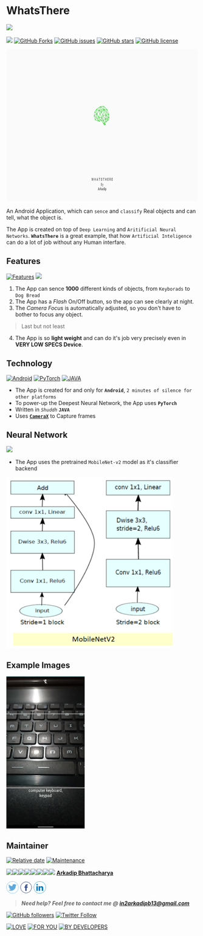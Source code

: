 # WhatsThere

[![](https://img.shields.io/badge/Download-Here-blue?style=for-the-badge&logo=vue.js&logoColor=white)](https://github.com/darkmatter18/WhatsThere/releases/latest/download/WhatsThere.apk)

![](https://github.com/darkmatter18/WhatsThere/workflows/Android%20CI/badge.svg)
[![GitHub Forks](https://img.shields.io/github/forks/darkmatter18/WhatsThere?style=flat-square)](https://github.com/darkmatter18/WhatsThere/network/members)
[![GitHub issues](https://img.shields.io/github/issues/darkmatter18/WhatsThere?style=flat-square)](https://github.com/darkmatter18/WhatsThere/issues)
[![GitHub stars](https://img.shields.io/github/stars/darkmatter18/WhatsThere?color=important&style=flat-square)](https://github.com/darkmatter18/WhatsThere/stargazers)
[![GitHub license](https://img.shields.io/github/license/darkmatter18/WhatsThere?style=flat-square)](https://github.com/darkmatter18/WhatsThere/blob/master/LICENSE)

<img src="./images/logobig.png" alt="App Splash Screen" height="400"/>

An Android Application, which can `sence` and `classify` Real objects and can tell, what the object is.

The App is created on top of `Deep Learning` and `Aritificial Neural Networks`.
**`WhatsThere`** is a great example, that how `Artificial Inteligence` can do a lot of job without any Human interfare.

## Features

[![Features](https://forthebadge.com/images/badges/for-you.svg)]()
[![](https://forthebadge.com/images/badges/its-not-a-lie-if-you-believe-it.svg)]()

1. The App can sence **1000** different kinds of objects, from `Keyborads` to `Dog Bread`
2. The App has a *Flash* On/Off button, so the app can see clearly at night.
3. The *Camera Focus* is automatically adjusted, so you don't have to bother to focus any object.

> Last but not least

4. The App is so **light weight** and can do it's job very precisely even in **VERY LOW SPECS Device**.

## Technology

[![Android](https://forthebadge.com/images/badges/built-for-android.svg)]()
[![PyTorch](https://img.shields.io/badge/Powered%20By-PyTorch-orange?style=for-the-badge&logo=pytorch)]()
[![JAVA](https://forthebadge.com/images/badges/made-with-java.svg)]()

- The App is created for and only for **`Android`**, `2 minutes of silence for other platforms`
- To power-up the Deepest Neural Network, the App uses **`PyTorch`**
- Written in *`Shuddh`* **`JAVA`**
- Uses [**`CameraX`**](https://developer.android.com/training/camerax) to Capture frames

## Neural Network

[![](https://img.shields.io/badge/Deep-Learning-brightgreen?style=for-the-badge&logo=pytorch)]()

- The App uses the pretrained `MobileNet-v2` model as it's classifier backend

<img src="./images/mobile_netV2.png" alt="Model Artitecture" height="450"/>

## Example Images

<img src="./images/app_example_1.png" alt="App Example 1" height="400"/>

## Maintainer

[![Relative date](https://img.shields.io/date/1590132490?color=important&label=started&logo=github&style=flat-square)](https://github.com/darkmatter18/) [![Maintenance](https://img.shields.io/maintenance/yes/2020?color=green&logo=github&style=flat-square)](https://github.com/darkmatter18/)

[![](https://sourcerer.io/fame/darkmatter18/darkmatter18/WhatsThere/images/0)](https://sourcerer.io/fame/darkmatter18/darkmatter18/WhatsThere/links/0)[![](https://sourcerer.io/fame/darkmatter18/darkmatter18/WhatsThere/images/1)](https://sourcerer.io/fame/darkmatter18/darkmatter18/WhatsThere/links/1)[![](https://sourcerer.io/fame/darkmatter18/darkmatter18/WhatsThere/images/2)](https://sourcerer.io/fame/darkmatter18/darkmatter18/WhatsThere/links/2)[![](https://sourcerer.io/fame/darkmatter18/darkmatter18/WhatsThere/images/3)](https://sourcerer.io/fame/darkmatter18/darkmatter18/WhatsThere/links/3)[![](https://sourcerer.io/fame/darkmatter18/darkmatter18/WhatsThere/images/4)](https://sourcerer.io/fame/darkmatter18/darkmatter18/WhatsThere/links/4)[![](https://sourcerer.io/fame/darkmatter18/darkmatter18/WhatsThere/images/5)](https://sourcerer.io/fame/darkmatter18/darkmatter18/WhatsThere/links/5)[![](https://sourcerer.io/fame/darkmatter18/darkmatter18/WhatsThere/images/6)](https://sourcerer.io/fame/darkmatter18/darkmatter18/WhatsThere/links/6)[![](https://sourcerer.io/fame/darkmatter18/darkmatter18/WhatsThere/images/7)](https://sourcerer.io/fame/darkmatter18/darkmatter18/WhatsThere/links/7)
**[Arkadip Bhattacharya](https://www.linkedin.com/in/arkadip/)**

<a href="https://twitter.com/Arkadipb21"><img src="images/twitter.png" width="32px" height="32px"></a> <a href="https://www.facebook.com/arkadipb"><img src="images/facebook.png" width="32px" height="32px"></a> <a href="https://www.linkedin.com/in/arkadip/"><img src="images/linkedin.png" width="32px" height="32px"></a>

> ***Need help?***
***Feel free to contact me @ [in2arkadipb13@gmail.com](mailto:in2arkadipb13@gmail.com?Subject=Github:Udacity-Computer-Vision-Nanodegree-Repository)***

[![GitHub followers](https://img.shields.io/github/followers/darkmatter18?color=1e88e5&label=Follow%20%40darkmatter18&logo=github&style=flat-square)](https://github.com/darkmatter18/) [![Twitter Follow](https://img.shields.io/twitter/follow/Arkadipb21?color=1e88e5&logo=twitter&style=flat-square)](https://twitter.com/Arkadipb21) 

[![LOVE](https://forthebadge.com/images/badges/built-with-love.svg)]()
[![FOR YOU](https://forthebadge.com/images/badges/for-you.svg)]()
[![BY DEVELOPERS](https://forthebadge.com/images/badges/built-by-developers.svg)]()
